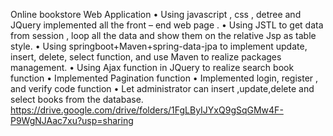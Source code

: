 
Online bookstore Web Application
•	Using javascript ,  css ,  detree and JQuery implemented all the front – end web page .
•	Using JSTL to get data from session , loop all the data and show them on the relative Jsp as table style.
•	Using springboot+Maven+spring-data-jpa to implement update, insert, delete,  select function, and use Maven to realize packages management.
•	Using Ajax function in JQuery to realize search book function
•	Implemented Pagination function 
•	Implemented login, register , and verify code function
•	Let administrator can insert ,update,delete and select books from the database.
https://drive.google.com/drive/folders/1FgLByIJYxQ9gSqGMw4F-P9WgNJAac7xu?usp=sharing
